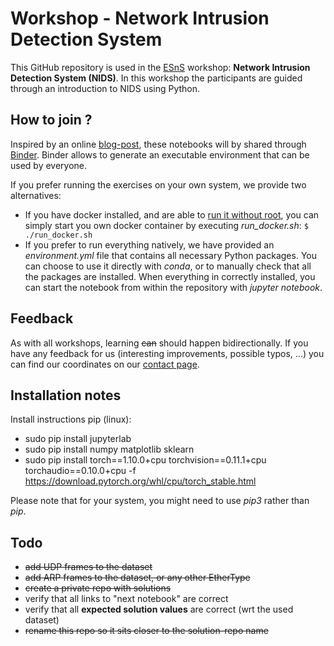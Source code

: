 # Workshop - Network Intrusion Detection System

This GitHub repository is used in the [ESnS](https://iiw.kuleuven.be/onderzoek/ess) workshop: **Network Intrusion Detection System (NIDS)**. In this workshop the participants are guided through an introduction to NIDS using Python. 

## How to join ?

Inspired by an online [blog-post](https://towardsdatascience.com/tools-for-sharing-jupyter-notebooks-online-28c8d4ff821c), these notebooks will by shared through [Binder](https://mybinder.org/). Binder allows to generate an executable environment that can be used by everyone.

If you prefer running the exercises on your own system, we provide two alternatives:
* If you have docker installed, and are able to [run it without root](https://docs.docker.com/engine/install/linux-postinstall/#manage-docker-as-a-non-root-user), you can simply start you own docker container by executing *run_docker.sh*:
```$ ./run_docker.sh```
* If you prefer to run everything natively, we have provided an *environment.yml* file that contains all necessary Python packages. You can choose to use it directly with *conda*, or to manually check that all the packages are installed. When everything in correctly installed, you can start the notebook from within the repository with *jupyter notebook*.

## Feedback

As with all workshops, learning <s>can</s> should happen bidirectionally. If you have any feedback for us (interesting improvements, possible typos, ...) you can find our coordinates on our [contact page](https://iiw.kuleuven.be/onderzoek/ess/contactform).

## Installation notes

Install instructions pip (linux):

* sudo pip install jupyterlab
* sudo pip install numpy matplotlib sklearn
* sudo pip install torch==1.10.0+cpu torchvision==0.11.1+cpu torchaudio==0.10.0+cpu -f https://download.pytorch.org/whl/cpu/torch_stable.html

Please note that for your system, you might need to use *pip3* rather than *pip*.

## Todo

* <s>add UDP frames to the dataset</s>
* <s>add ARP frames to the dataset, or any other EtherType</s>
* <s>create a private repo with solutions</s>
* verify that all links to "next notebook" are correct
* verify that all **expected solution values** are correct (wrt the used dataset)
* <s>rename this repo so it sits closer to the solution-repo name</s>
